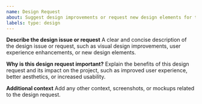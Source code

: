 ```yaml
---
name: Design Request
about: Suggest design improvements or request new design elements for the project
labels: type: design
---
```


**Describe the design issue or request**
A clear and concise description of the design issue or request, such as visual design improvements, user experience enhancements, or new design elements.

**Why is this design request important?**
Explain the benefits of this design request and its impact on the project, such as improved user experience, better aesthetics, or increased usability.

**Additional context**
Add any other context, screenshots, or mockups related to the design request.
